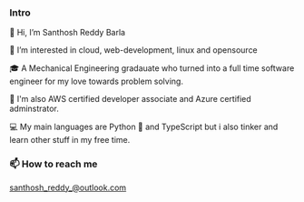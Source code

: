 ### Intro

👋 Hi, I’m Santhosh Reddy Barla

👀 I’m interested in cloud, web-development, linux and opensource

🎓 A Mechanical Engineering gradauate who turned into a full time software engineer for my love towards problem solving.

📜 I'm also AWS certified developer associate and Azure certified adminstrator.

💻 My main languages are Python 🐍 and TypeScript but i also tinker and learn other stuff in my free time.

### 📫 How to reach me

santhosh_reddy_@outlook.com

<!---
santhosh-reddy03/santhosh-reddy03 is a ✨ special ✨ repository because its `README.md` (this file) appears on your GitHub profile.
You can click the Preview link to take a look at your changes.
--->
